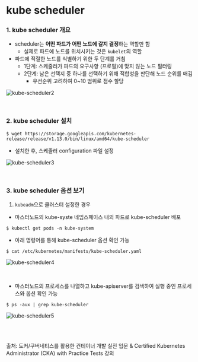 # kube scheduler

### 1. kube scheduler 개요

- scheduler는 **어떤 파드가 어떤 노드에 갈지 결정**하는 역할만 함
  - 실제로 파드에 노드를 위치시키는 것은 `kubelet`의 역할
- 파드에 적절한 노드를 식별하기 위한 두 단계를 거침
  - 1단계: 스케줄러가 파드의 요구사항 (프로필)에 맞지 않는 노드 필터링
  - 2단계: 남은 선택지 중 하나를 선택하기 위해 적합성을 판단해 노드 순위를 매김
    - 우선순위 고려하여 0~10 범위로 점수 할당

![kube-scheduler2](https://github.com/kodekloudhub/certified-kubernetes-administrator-course/raw/master/images/kube-scheduler2.PNG)

<br>

### 2. kube scheduler 설치

```
$ wget https://storage.googleapis.com/kubernetes-release/release/v1.13.0/bin/linux/amd64/kube-scheduler
```
- 설치한 후, 스케줄러 configuration 파일 설정

![kube-scheduler3](https://github.com/kodekloudhub/certified-kubernetes-administrator-course/raw/master/images/kube-scheduler3.PNG)

<br>

### 3. kube scheduler 옵션 보기

1. `kubeadm`으로 클러스터 설정한 경우

- 마스터노드의 kube-syste 네임스페이스 내의 파드로 kube-scheduler 배포

```
$ kubectl get pods -n kube-system
```

- 아래 명령어를 통해 kube-scheduler 옵션 확인 가능

```
$ cat /etc/kubernetes/manifests/kube-scheduler.yaml
```

![kube-scheduler4](https://github.com/kodekloudhub/certified-kubernetes-administrator-course/raw/master/images/kube-scheduler4.PNG)

<br>

- 마스터노드의 프로세스를 나열하고 kube-apiserver를 검색하여 실행 중인 프로세스와 옵션 확인 가능

```
$ ps -aux | grep kube-scheduler
```

![kube-scheduler5](https://github.com/kodekloudhub/certified-kubernetes-administrator-course/raw/master/images/kube-scheduler5.PNG)

<br>

<br>



출처: 도커/쿠버네티스를 활용한 컨테이너 개발 실전 입문 & Certified Kubernetes Administrator (CKA) with Practice Tests 강의